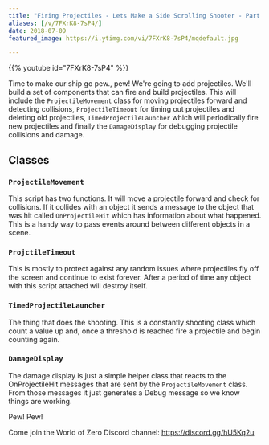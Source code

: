 ```yaml
---
title: "Firing Projectiles - Lets Make a Side Scrolling Shooter - Part 5"
aliases: [/v/7FXrK8-7sP4/]
date: 2018-07-09
featured_image: https://i.ytimg.com/vi/7FXrK8-7sP4/mqdefault.jpg

---
```


{{% youtube id="7FXrK8-7sP4" %}}

Time to make our ship go pew., pew! We're going to add projectiles. We'll build a set of components that can fire and build projectiles. This will include the `ProjectileMovement` class for moving projectiles forward and detecting collisions, `ProjectileTimeout` for timing out projectiles and deleting old projectiles, `TimedProjectileLauncher` which will periodically fire new projectiles and finally the `DamageDisplay` for debugging projectile collisions and damage.

## Classes

### `ProjectileMovement`

This script has two functions. It will move a projectile forward and check for collisions. If it collides with an object it sends a message to the object that was hit called `OnProjectileHit` which has information about what happened. This is a handy way to pass events around between different objects in a scene.

### `ProjctileTimeout`

This is mostly to protect against any random issues where projectiles fly off the screen and continue to exist forever. After a period of time any object with this script attached will destroy itself.

### `TimedProjectileLauncher`

The thing that does the shooting. This is a constantly shooting class which count a value up and, once a threshold is reached fire a projectile and begin counting again.

### `DamageDisplay`

The damage display is just a simple helper class that reacts to the OnProjectileHit messages that are sent by the `ProjectileMovement` class. From those messages it just generates a Debug message so we know things are working.


Pew! Pew!

Come join the World of Zero Discord channel: https://discord.gg/hU5Kq2u